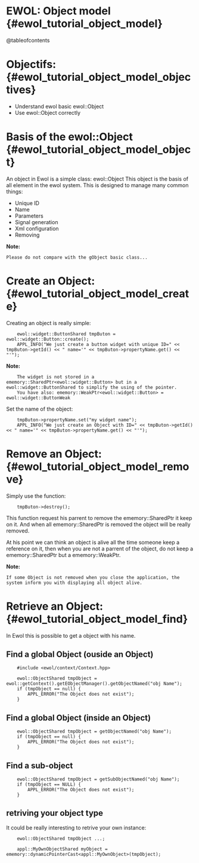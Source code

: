 EWOL: Object model                                {#ewol_tutorial_object_model}
==================

@tableofcontents

Objectifs:                                {#ewol_tutorial_object_model_objectives}
==========

  - Understand ewol basic ewol::Object
  - Use ewol::Object correctly

Basis of the ewol::Object                                {#ewol_tutorial_object_model_object}
=========================

An object in Ewol is a simple class: ewol::Object This object is the basis of all element in the ewol system.
This is designed to manage many common things:

  - Unique ID
  - Name
  - Parameters
  - Signal generation
  - Xml configuration
  - Removing

**Note:**

```
Please do not compare with the gObject basic class...
```


Create an Object:                                {#ewol_tutorial_object_model_create}
=================

Creating an object is really simple:

```{.cpp}
	ewol::widget::ButtonShared tmpButon = ewol::widget::Button::create();
	APPL_INFO("We just create a button widget with unique ID=" << tmpButon->getId() << " name='" << tmpButon->propertyName.get() << "'");
```

**Note:**

```
	The widget is not stored in a ememory::SharedPtr<ewol::widget::Button> but in a ewol::widget::ButtonShared to simplify the using of the pointer.
	You have also: ememory::WeakPtr<ewol::widget::Button> = ewol::widget::ButtonWeak
```

Set the name of the object:

```{.cpp}
	tmpButon->propertyName.set("my widget name");
	APPL_INFO("We just create an Object with ID=" << tmpButon->getId() << " name='" << tmpButon->propertyName.get() << "'");
```


Remove an Object:                                {#ewol_tutorial_object_model_remove}
=================

Simply use the function:
```{.cpp}
	tmpButon->destroy();
```

This function request his parrent to remove the ememory::SharedPtr it keep on it.
And when all ememory::SharedPtr is removed the object will be really removed.

At his point we can think an object is alive all the time someone keep a reference on it,
then when you are not a parrent of the object, do not keep a ememory::SharedPtr but a ememory::WeakPtr.

**Note:**

```
If some Object is not removed when you close the application, the system inform you with displaying all object alive.
```


Retrieve an Object:                                {#ewol_tutorial_object_model_find}
===================

In Ewol this is possible to get a object with his name.

Find a global Object (ouside an Object)
---------------------------------------

```{.cpp}
	#include <ewol/context/Context.hpp>
	
	ewol::ObjectShared tmpObject = ewol::getContext().getEObjectManager().getObjectNamed("obj Name");
	if (tmpObject == null) {
		APPL_ERROR("The Object does not exist");
	}
```

Find a global Object (inside an Object)
---------------------------------------

```{.cpp}
	ewol::ObjectShared tmpObject = getObjectNamed("obj Name");
	if (tmpObject == null) {
		APPL_ERROR("The Object does not exist");
	}
```

Find a sub-object
-----------------

```{.cpp}
	ewol::ObjectShared tmpObject = getSubObjectNamed("obj Name");
	if (tmpObject == NULL) {
		APPL_ERROR("The Object does not exist");
	}
```

retriving your object type
--------------------------

It could be really interesting to retrive your own instance:

```{.cpp}
	ewol::ObjectShared tmpObject ...;
	
	appl::MyOwnObjectShared myObject = ememory::dynamicPointerCast<appl::MyOwnObject>(tmpObject);
```

